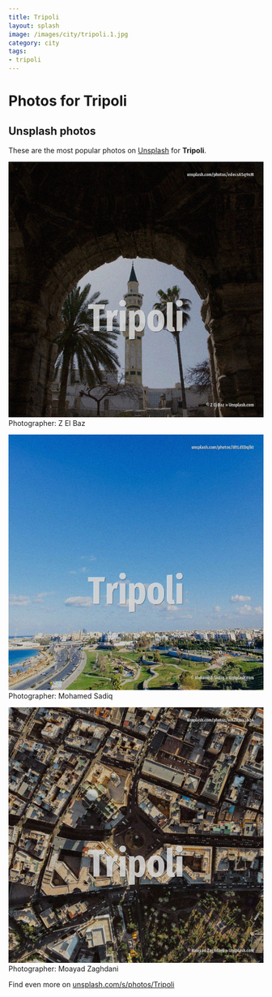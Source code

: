 ```yaml
---
title: Tripoli
layout: splash
image: /images/city/tripoli.1.jpg
category: city
tags:
- tripoli
---
```

# Photos for Tripoli
 
## Unsplash photos
These are the most popular photos on [Unsplash](https://unsplash.com) for **Tripoli**.
 
![Tripoli](/images/city/tripoli.1.jpg)
Photographer:  Z El Baz
 
![Tripoli](/images/city/tripoli.2.jpg)
Photographer:  Mohamed Sadiq
 
![Tripoli](/images/city/tripoli.3.jpg)
Photographer:  Moayad Zaghdani
 
Find even more on [unsplash.com/s/photos/Tripoli](https://unsplash.com/s/photos/Tripoli)
 
